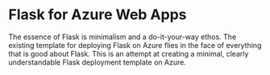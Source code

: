 # Flask for Azure Web Apps 

The essence of Flask is minimalism and a do-it-your-way ethos. The existing template for deploying Flask on Azure flies in the face of everything that is good about Flask. This is an attempt at creating a minimal, clearly understandable Flask deployment template on Azure.


